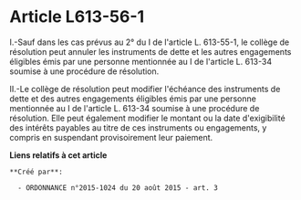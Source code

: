 # Article L613-56-1

I.-Sauf dans les cas prévus au 2° du I de l'article L. 613-55-1, le collège de résolution peut annuler les instruments de
dette et les autres engagements éligibles émis par une personne mentionnée au I de l'article L. 613-34 soumise à une
procédure de résolution. 

II.-Le collège de résolution peut modifier l'échéance des instruments de dette et des autres engagements éligibles émis par
une personne mentionnée au I de l'article L. 613-34 soumise à une procédure de résolution. Elle peut également modifier le
montant ou la date d'exigibilité des intérêts payables au titre de ces instruments ou engagements, y compris en suspendant
provisoirement leur paiement.

**Liens relatifs à cet article**

	**Créé par**:

	  - ORDONNANCE n°2015-1024 du 20 août 2015 - art. 3
